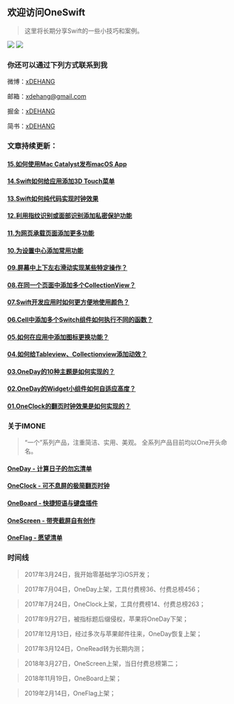 ## 欢迎访问OneSwift

> 这里将长期分享Swift的一些小技巧和案例。

[![](https://img.shields.io/badge/language-Swift-green.svg)](https://bjdehang.github.io/OneSwift/)
[![](https://jaywcjlove.github.io/sb/lang/chinese.svg)](https://bjdehang.github.io/OneSwift/)

### 你还可以通过下列方式联系到我

微博：[xDEHANG](https://weibo.com/bujidehang)

邮箱：[xdehang@gmail.com](xdehang@gmail.com)

掘金：[xDEHANG](https://juejin.im/user/5667a29e60b27cc2c4b50c9d)

简书：[xDEHANG](https://www.jianshu.com/u/223bac0f2dc4)

### 文章持续更新：

####  [15.如何使用Mac Catalyst发布macOS App](/articles/15.如何使用Mac_Catalyst发布macOS_App.md)

####  [14.Swift如何给应用添加3D Touch菜单](/articles/14.Swift如何给应用添加3D_Touch菜单.md)

####  [13.Swift如何纯代码实现时钟效果](/articles/13.Swift如何纯代码实现时钟效果.md)

####  [12.利用指纹识别或面部识别添加私密保护功能](/articles/12.利用指纹识别或面部识别添加私密保护功能.md)

####  [11.为网页承载页面添加更多功能](/articles/11.为网页承载页面添加更多功能.md)

####  [10.为设置中心添加常用功能](/articles/10.为设置中心添加常用功能.md)

####  [09.屏幕中上下左右滑动实现某些特定操作？](/articles/09.屏幕中上下左右滑动实现某些特定操作.md)

####  [08.在同一个页面中添加多个CollectionView？](/articles/08.在同一个页面中添加多个CollectionView.md)

####  [07.Swift开发应用时如何更方便地使用颜色？](/articles/07.Swift开发应用时如何更方便地使用颜色.md)

####  [06.Cell中添加多个Switch组件如何执行不同的函数？](/articles/06.Cell中添加多个Switch组件如何执行不同的函数.md)

####  [05.如何在应用中添加图标更换功能？](/articles/05.如何在应用中添加图标更换功能.md)

####  [04.如何给Tableview、Collectionview添加动效？](/articles/04.如何给Tableview、Collectionview添加动效.md)

####  [03.OneDay的10种主题是如何实现的？](/articles/03.OneDay的10种主题是如何实现的.md)

####  [02.OneDay的Widget小组件如何自适应高度？](/articles/02.OneDay的Widget小组件如何自适应高度.md)

####  [01.OneClock的翻页时钟效果是如何实现的？](/articles/01.OneClock的翻页时钟效果是如何实现的.md)

### 关于IMONE
> “一个”系列产品，注重简洁、实用、美观。
> 全系列产品目前均以One开头命名。

#### [OneDay - 计算日子的勿忘清单](https://itunes.apple.com/cn/app/id1250290965)
#### [OneClock - 可不息屏的极简翻页时钟](https://itunes.apple.com/cn/app/id1257395357)
#### [OneBoard - 快捷短语与键盘插件](https://apps.apple.com/cn/app/id1263389963)
#### [OneScreen - 带壳截屏自有创作](https://itunes.apple.com/cn/app/id1355476695?mt=8)
#### [OneFlag - 愿望清单](https://itunes.apple.com/cn/app/id1449484075)

### 时间线

> 2017年3月24日，我开始零基础学习iOS开发；

> 2017年7月04日，OneDay上架，工具付费榜36、付费总榜456；

> 2017年7月24日，OneClock上架，工具付费榜14、付费总榜263；

> 2017年9月27日，被指标题后缀侵权，苹果将OneDay下架；

> 2017年12月13日，经过多次与苹果邮件往来，OneDay恢复上架；

> 2017年3月124日，OneRead转为长期内测；

> 2018年3月27日，OneScreen上架，当日付费总榜第二；

> 2018年11月19日，OneBoard上架；

> 2019年2月14日，OneFlag上架；
